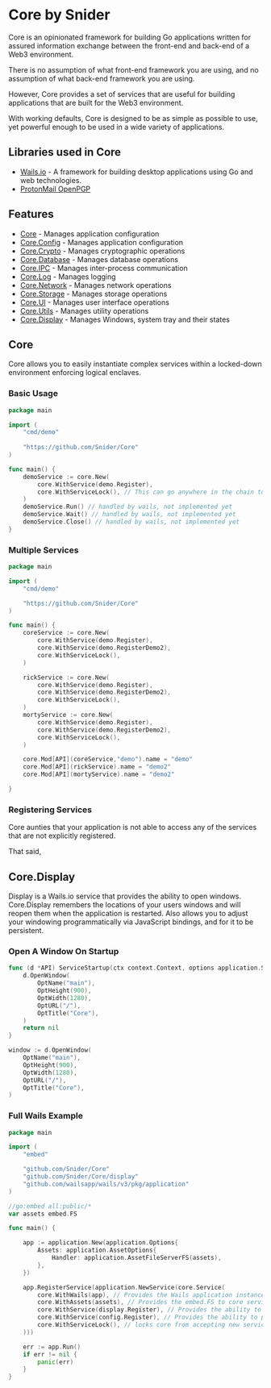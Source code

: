 # Core by Snider

Core is an opinionated framework for building Go applications written for assured information exchange between the front-end and back-end of a Web3 environment.

There is no assumption of what front-end framework you are using, and no assumption of what back-end framework you are using.

However, Core provides a set of services that are useful for building applications that are built for the Web3 environment.

With working defaults, Core is designed to be as simple as possible to use, yet powerful enough to be used in a wide variety of applications.

## Libraries used in Core
- [Wails.io](https://github.com/wailsapp/wails) - A framework for building desktop applications using Go and web technologies.
- [ProtonMail OpenPGP](https://github.com/ProtonMail/go-crypto)
## Features
- [Core](#core) - Manages application configuration
- [Core.Config](#coreconfig) - Manages application configuration
- [Core.Crypto](#corecrypto) - Manages cryptographic operations
- [Core.Database](#coredatabase) - Manages database operations
- [Core.IPC](#coreipc) - Manages inter-process communication
- [Core.Log](#corelog) - Manages logging
- [Core.Network](#corenetwork) - Manages network operations
- [Core.Storage](#corestorage) - Manages storage operations
- [Core.UI](#coreui) - Manages user interface operations
- [Core.Utils](#coreutils) - Manages utility operations
- [Core.Display](#coredisplay) - Manages Windows, system tray and their states


## Core

Core allows you to easily instantiate complex services within a locked-down environment enforcing logical enclaves.

### Basic Usage
```go
package main

import (
    "cmd/demo"
	
    "https://github.com/Snider/Core"
)

func main() {
	demoService := core.New(
		core.WithService(demo.Register),
		core.WithServiceLock(), // This can go anywhere in the chain to be the Final Service (provides security clarity)
	)
	demoService.Run() // handled by wails, not implemented yet
	demoService.Wait() // handled by wails, not implemented yet
	demoService.Close() // handled by wails, not implemented yet
}
```

### Multiple Services
```go
package main

import (
	"cmd/demo"

	"https://github.com/Snider/Core"
)

func main() {
	coreService := core.New(
		core.WithService(demo.Register),
		core.WithService(demo.RegisterDemo2),
		core.WithServiceLock(),
	)

	rickService := core.New(
		core.WithService(demo.Register),
		core.WithService(demo.RegisterDemo2),
		core.WithServiceLock(),
	)
	mortyService := core.New(
		core.WithService(demo.Register),
		core.WithService(demo.RegisterDemo2),
		core.WithServiceLock(),
	)

	core.Mod[API](coreService,"demo").name = "demo"
	core.Mod[API](rickService).name = "demo2"
	core.Mod[API](mortyService).name = "demo2"

}
```
### Registering Services
Core aunties that your application is not able to access any of the services that are not explicitly registered.

That said, 

## Core.Display

Display is a Wails.io service that provides the ability to open windows.
Core.Display remembers the locations of your users windows and will reopen them when the application is restarted.
Also allows you to adjust your windowing programmatically via JavaScript bindings, and for it to be persistent.

### Open A Window On Startup

```go
func (d *API) ServiceStartup(ctx context.Context, options application.ServiceOptions) error {
	d.OpenWindow(
		OptName("main"),
		OptHeight(900),
		OptWidth(1280),
		OptURL("/"),
		OptTitle("Core"),
	)
	return nil
}
```

```go
window := d.OpenWindow(
	OptName("main"),
	OptHeight(900),
	OptWidth(1280),
	OptURL("/"),
	OptTitle("Core"),
)
```

### Full Wails Example
```go
package main

import (
	"embed"

	"github.com/Snider/Core"
	"github.com/Snider/Core/display"
	"github.com/wailsapp/wails/v3/pkg/application"
)

//go:embed all:public/*
var assets embed.FS

func main() {

	app := application.New(application.Options{
		Assets: application.AssetOptions{
			Handler: application.AssetFileServerFS(assets),
		},
	})

	app.RegisterService(application.NewService(core.Service(
		core.WithWails(app), // Provides the Wails application instance to core services
		core.WithAssets(assets), // Provides the embed.FS to core services
		core.WithService(display.Register), // Provides the ability to open windows
		core.WithService(config.Register), // Provides the ability to persist UI state (windows reopen where they closed)
		core.WithServiceLock(), // locks core from accepting new services blocking access to IPC
	)))

	err := app.Run()
	if err != nil {
		panic(err)
	}
}
```
